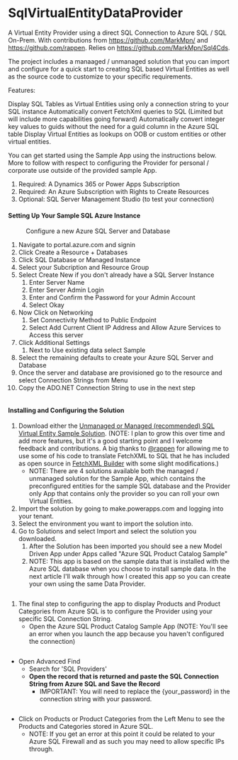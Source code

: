 # SqlVirtualEntityDataProvider
A Virtual Entity Provider using a direct SQL Connection to Azure SQL / SQL On-Prem. With contributions from https://github.com/MarkMpn/ and https://github.com/rappen. Relies on https://github.com/MarkMpn/Sql4Cds.

The project includes a manaaged / unmanaged solution that you can import and configure for a quick start to creating SQL based Virtual Entities as well as the source code to customize to your specific requirements.

<!-- wp:paragraph -->
Features:

Display SQL Tables as Virtual Entities using only a connection string to your SQL instance
Automatically convert FetchXml queries to SQL (Limited but will include more capabilities going forward)
Automatically convert integer key values to guids without the need for a guid column in the Azure SQL table
Display Virtual Entities as lookups on OOB or custom entities or other virtual entities.

You can get started using the Sample App using the instructions below. More to follow with respect to configuring the Provider for personal / corporate use outside of the provided sample App.
<!-- wp:list {"ordered":true} -->
<ol><li>Required: A Dynamics 365 or Power Apps Subscription</li><li>Required: An Azure Subscription with Rights to Create Resources</li><li>Optional: SQL Server Management Studio (to test your connection)</li></ol>
<!-- /wp:list -->

<!-- wp:heading {"level":4} -->
<h4>Setting Up Your Sample SQL Azure Instance</h4>
<!-- /wp:heading -->

<!-- wp:image {"id":688,"sizeSlug":"large"} -->
<figure class="wp-block-image size-large"><img src="https://mikefactorial.com/wp-content/uploads/2020/08/image-4-1024x464.png" alt="" class="wp-image-688"/><figcaption>Configure a new Azure SQL Server and Database</figcaption></figure>
<!-- /wp:image -->

<!-- wp:list {"ordered":true} -->
<ol><li>Navigate to portal.azure.com and signin</li><li>Click Create a Resource + Databases</li><li>Click SQL Database or Managed Instance</li><li>Select your Subcription and Resource Group</li><li>Select Create New if you don't already have a SQL Server Instance<ol><li>Enter Server Name</li><li>Enter Server Admin Login</li><li>Enter and Confirm the Password for your Admin Account</li><li>Select Okay</li></ol></li><li>Now Click on Networking<ol><li>Set Connectivity Method to Public Endpoint</li><li>Select Add Current Client IP Address and Allow Azure Services to Access this server</li></ol></li><li>Click Additional Settings<ol><li>Next to Use existing data select Sample</li></ol></li><li>Select the remaining defaults to create your Azure SQL Server and Database</li><li>Once the server and database are provisioned go to the resource and select Connection Strings from Menu</li><li>Copy the ADO.NET Connection String to use in the next step</li></ol>
<!-- /wp:list -->

<!-- wp:image {"id":690,"sizeSlug":"large"} -->
<figure class="wp-block-image size-large"><img src="https://mikefactorial.com/wp-content/uploads/2020/08/image-5-1024x298.png" alt="" class="wp-image-690"/></figure>
<!-- /wp:image -->

<!-- wp:heading {"level":4} -->
<h4>Installing and Configuring the Solution</h4>
<!-- /wp:heading -->

<!-- wp:list {"ordered":true} -->
<ol><li>Download either the <a rel="noreferrer noopener" href="https://github.com/mikefactorial/SqlVirtualEntityDataProvider/tree/master/SqlVirtualEntityDataProvider/Solutions" target="_blank">Unmanaged or Managed (recommended) SQL Virtual Entity Sample Solution</a>. (NOTE: I plan to grow this over time and add more features, but it's a good starting point and I welcome feedback and contributions. A big thanks to <a rel="noreferrer noopener" href="https://github.com/rappen" target="_blank">@rappen</a> for allowing me to use some of his code to translate FetchXML to SQL that he has included as open source in <a rel="noreferrer noopener" href="https://fetchxmlbuilder.com/" target="_blank">FetchXML Builder</a> with some slight modifications.)<ul><li>NOTE: There are 4 solutions available both the managed / unmanaged solution for the Sample App, which contains the preconfigured entities for the sample SQL database and the Provider only App that contains only the provider so you can roll your own Virtual Entities.</li></ul></li><li>Import the solution by going to make.powerapps.com and logging into your tenant.</li><li>Select the environment you want to import the solution into.</li><li>Go to Solutions and select Import and select the solution you downloaded.<ol><li>After the Solution has been imported you should see a new Model Driven App under Apps called "Azure SQL Product Catalog Sample"</li><li>NOTE: This app is based on the sample data that is installed with the Azure SQL database when you choose to install sample data. In the next article I'll walk through how I created this app so you can create your own using the same Data Provider.</li></ol></li></ol>
<!-- /wp:list -->

<!-- wp:image {"id":693,"sizeSlug":"large"} -->
<figure class="wp-block-image size-large"><img src="https://mikefactorial.com/wp-content/uploads/2020/08/image-7-1024x214.png" alt="" class="wp-image-693"/></figure>
<!-- /wp:image -->

<!-- wp:list {"ordered":true} -->
<ol><li> The final step to configuring the app to display Products and Product Categories from Azure SQL is to configure the Provider using your specific SQL Connection String.<ul><li>Open the Azure SQL Product Catalog Sample App (NOTE: You'll see an error when you launch the app because you haven't configured the connection)</li></ul></li></ol>
<!-- /wp:list -->

<!-- wp:image {"id":695,"sizeSlug":"large"} -->
<figure class="wp-block-image size-large"><img src="https://mikefactorial.com/wp-content/uploads/2020/08/image-8-1024x453.png" alt="" class="wp-image-695"/></figure>
<!-- /wp:image -->

<!-- wp:list -->
<ul><li>Open Advanced Find<ul><li>Search for 'SQL Providers'</li><li><strong>Open the record that is returned and paste the SQL Connection String from Azure SQL and Save the Record</strong><ul><li>IMPORTANT: You will need to replace the {your_password} in the connection string with your password.</li></ul></li></ul></li></ul>
<!-- /wp:list -->

<!-- wp:image {"id":697,"sizeSlug":"large"} -->
<figure class="wp-block-image size-large"><img src="https://mikefactorial.com/wp-content/uploads/2020/08/image-9-1024x351.png" alt="" class="wp-image-697"/></figure>
<!-- /wp:image -->

<!-- wp:list -->
<ul><li>Click on Products or Product Categories from the Left Menu to see the Products and Categories stored in Azure SQL.<ul><li>NOTE: If you get an error at this point it could be related to your Azure SQL Firewall and as such you may need to allow specific IPs through.</li></ul></li></ul>
<!-- /wp:list -->
